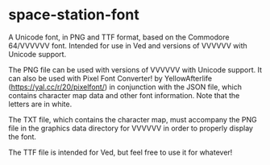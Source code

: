# space-station-font
A Unicode font, in PNG and TTF format, based on the Commodore 64/VVVVVV font. Intended for use in Ved and versions of VVVVVV with Unicode support.

The PNG file can be used with versions of VVVVVV with Unicode support. It can also be used with Pixel Font Converter! by YellowAfterlife (https://yal.cc/r/20/pixelfont/) in conjunction with the JSON file, which contains character map data and other font information. Note that the letters are in white.

The TXT file, which contains the character map, must accompany the PNG file in the graphics data directory for VVVVVV in order to properly display the font.

The TTF file is intended for Ved, but feel free to use it for whatever!

